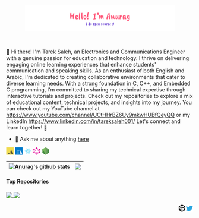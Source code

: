 <!--
**Saleh-Tarek/Saleh-Tarek** is a ✨ _special_ ✨ repository because its `README.md` (this file) appears on your GitHub profile.



Here are some ideas to get you started:

- 🔭 I’m currently working on ...
- 🌱 I’m currently learning ...
- 👯 I’m looking to collaborate on ...
- 🤔 I’m looking for help with ...
- 💬 Ask me about ...
- 📫 How to reach me: ...
- 😄 Pronouns: ...
- ⚡ Fun fact: ...
-->
<p align="center"><a href="https://"><img width="80%" alt=" Hello, I'm Tarek I an Embedded software engineering and Instructor!" src="./assets/gh-readme-header.png" /></a></p>

<br />

👋 Hi there! I'm Tarek Saleh, an Electronics and Communications Engineer with a genuine passion for education and technology. I thrive on delivering engaging online learning experiences that enhance students' communication and speaking skills. As an enthusiast of both English and Arabic, I'm dedicated to creating collaborative environments that cater to diverse learning needs. With a strong foundation in C, C++, and Embedded C programming, I'm committed to sharing my technical expertise through interactive tutorials and projects. Check out my repositories to explore a mix of educational content, technical projects, and insights into my journey. You can check  out my YouTube channel at https://www.youtube.com/channel/UCtHHrBZ6Uy9mkwHUBfQeyQQ or my LinkedIn https://www.linkedin.com/in/tareksaleh001/ Let's connect and learn together! 🚀

- 💬 Ask me about anything [here](https://github.com/Saleh-Tarek/Saleh-Tarek/issues)

<code><img height="20" alt="javascript" src="https://raw.githubusercontent.com/github/explore/80688e429a7d4ef2fca1e82350fe8e3517d3494d/topics/javascript/javascript.png"></code>
<code><img height="20" alt="typescript" src="https://raw.githubusercontent.com/github/explore/80688e429a7d4ef2fca1e82350fe8e3517d3494d/topics/typescript/typescript.png"></code>
<code><img height="20" alt="react" src="https://raw.githubusercontent.com/github/explore/80688e429a7d4ef2fca1e82350fe8e3517d3494d/topics/react/react.png"></code>
<code><img height="20" alt="graphql" src="https://raw.githubusercontent.com/github/explore/5c058a388828bb5fde0bcafd4bc867b5bb3f26f3/topics/graphql/graphql.png"></code>
<code><img height="20" alt="nodejs" src="https://raw.githubusercontent.com/github/explore/80688e429a7d4ef2fca1e82350fe8e3517d3494d/topics/nodejs/nodejs.png"></code>    


| <a href="https://github.com/Saleh-Tarek/github-readme-stats"><img align="center" src="https://github-readme-stats.vercel.app/api?username=Saleh-Tarek&show_icons=true&include_all_commits=true&theme=buefy&hide_border=true" alt="Anurag's github stats" /></a> | <a href="https://github.com/Saleh-Tarek/github-readme-stats"><img align="center" src="https://github-readme-stats.vercel.app/api/top-langs/?username=Saleh-Tarek&layout=compact&theme=buefy&hide_border=true" /></a> |
| ------------- | ------------- |

#### Top Repositories


<a href="https://github.com/Saleh-Tarek/github-readme-stats">
  <img align="center" src="https://github-readme-stats.vercel.app/api/pin/?username=Saleh-Tarek&repo=github-readme-stats&theme=buefy" />
</a>
<a href="https://github.com/Saleh-Tarek/Saleh-Tarek.github.io">
  <img align="center" src="https://github-readme-stats.vercel.app/api/pin/?username=Saleh-Tarek&repo=Saleh-Tarek.github.io&theme=buefy" />
</a>

<br />
<br />

<a href="https://twitter.com/anuraghazru">
  <img align="right" alt="Anurag Hazra | Twitter" width="21px" src="https://raw.githubusercontent.com/Saleh-Tarek/Saleh-Tarek/master/assets/twitter.svg" />
</a>
<a href="https://codesandbox.io/u/Saleh-Tarek">
  <img align="right" alt="Anurag Hazra | CodeSandbox" width="20px" src="https://raw.githubusercontent.com/Saleh-Tarek/Saleh-Tarek/master/assets/codesandbox.svg" />
</a>
